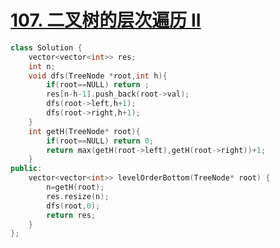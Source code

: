# [107. 二叉树的层次遍历 II](https://leetcode-cn.com/problems/binary-tree-level-order-traversal-ii/)

```cpp
class Solution {
    vector<vector<int>> res;
    int n;
    void dfs(TreeNode *root,int h){
        if(root==NULL) return ;
        res[n-h-1].push_back(root->val);
        dfs(root->left,h+1);
        dfs(root->right,h+1);
    }
    int getH(TreeNode* root){
        if(root==NULL) return 0;
        return max(getH(root->left),getH(root->right))+1;
    }
public:
    vector<vector<int>> levelOrderBottom(TreeNode* root) {
        n=getH(root);
        res.resize(n);
        dfs(root,0);
        return res;
    }
};
```
